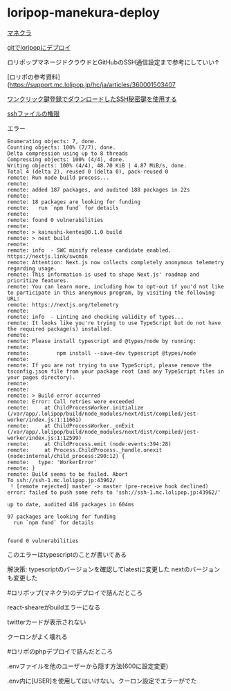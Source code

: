 # loripop-manekura-deploy

[マネクラ](https://mc.lolipop.jp/)

[gitでloripopにデプロイ](https://github.com/abe-masafumi/git-deploy-)

ロリポップマネージドクラウドとGitHubのSSH通信設定まで参考にしていい↑

[ロリポの参考資料](https://support.mc.lolipop.jp/hc/ja/articles/360001503407

[ワンクリック鍵登録でダウンロードしたSSH秘密鍵を使用する](https://support.mc.lolipop.jp/hc/ja/articles/360052370234-%E3%83%AF%E3%83%B3%E3%82%AF%E3%83%AA%E3%83%83%E3%82%AF%E9%8D%B5%E7%99%BB%E9%8C%B2%E3%81%A7%E3%83%80%E3%82%A6%E3%83%B3%E3%83%AD%E3%83%BC%E3%83%89%E3%81%97%E3%81%9FSSH%E7%A7%98%E5%AF%86%E9%8D%B5%E3%82%92%E4%BD%BF%E7%94%A8%E3%81%99%E3%82%8B)

[sshファイルの権限](https://qiita.com/yuki82511988/items/0369808ad6cc226d936e)

エラー
```bush
Enumerating objects: 7, done.
Counting objects: 100% (7/7), done.
Delta compression using up to 8 threads
Compressing objects: 100% (4/4), done.
Writing objects: 100% (4/4), 48.70 KiB | 4.87 MiB/s, done.
Total 4 (delta 2), reused 0 (delta 0), pack-reused 0
remote: Run node build process...
remote: 
remote: added 187 packages, and audited 188 packages in 22s
remote: 
remote: 18 packages are looking for funding
remote:   run `npm fund` for details
remote: 
remote: found 0 vulnerabilities
remote: 
remote: > kainushi-kentei@0.1.0 build
remote: > next build
remote: 
remote: info  - SWC minify release candidate enabled. https://nextjs.link/swcmin
remote: Attention: Next.js now collects completely anonymous telemetry regarding usage.
remote: This information is used to shape Next.js' roadmap and prioritize features.
remote: You can learn more, including how to opt-out if you'd not like to participate in this anonymous program, by visiting the following URL:
remote: https://nextjs.org/telemetry
remote: 
remote: info  - Linting and checking validity of types...
remote: It looks like you're trying to use TypeScript but do not have the required package(s) installed.
remote: 
remote: Please install typescript and @types/node by running:
remote: 
remote:         npm install --save-dev typescript @types/node
remote: 
remote: If you are not trying to use TypeScript, please remove the tsconfig.json file from your package root (and any TypeScript files in your pages directory).
remote: 
remote: 
remote: > Build error occurred
remote: Error: Call retries were exceeded
remote:     at ChildProcessWorker.initialize (/var/app/.lolipop/build/node_modules/next/dist/compiled/jest-worker/index.js:1:11661)
remote:     at ChildProcessWorker._onExit (/var/app/.lolipop/build/node_modules/next/dist/compiled/jest-worker/index.js:1:12599)
remote:     at ChildProcess.emit (node:events:394:28)
remote:     at Process.ChildProcess._handle.onexit (node:internal/child_process:290:12) {
remote:   type: 'WorkerError'
remote: }
remote: Build seems to be failed. Abort
To ssh://ssh-1.mc.lolipop.jp:43962/
 ! [remote rejected] master -> master (pre-receive hook declined)
error: failed to push some refs to 'ssh://ssh-1.mc.lolipop.jp:43962/'

up to date, audited 416 packages in 604ms

97 packages are looking for funding
  run `npm fund` for details


found 0 vulnerabilities
```

このエラーはtypescriptのことが書いてある

解決策:
typescriptのバージョンを確認してlatestに変更した
nextのバージョンも変更した

#ロリポップ(マネクラ)のデプロイで詰んだところ

react-sheareがbuildエラーになる

twitterカードが表示されない

クーロンがよく壊れる

#ロリポのphpデプロイで詰んだところ

.envファイルを他のユーザーから隠す方法(600に設定変更)

.env内に[USER]を使用してはいけない。クーロン設定でエラーがでた





